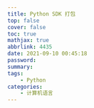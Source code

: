 ```yaml
---
title: Python SDK 打包
top: false
cover: false
toc: true
mathjax: true
abbrlink: 4435
date: 2021-09-10 00:45:18
password:
summary:
tags:
    - Python
categories:
    - 计算机语言
---
```

